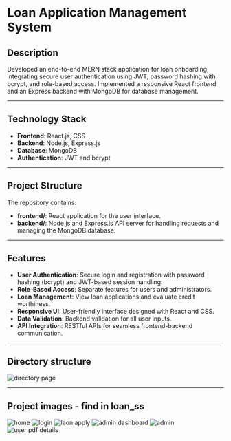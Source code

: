 # Loan Application Management System  

## Description  
Developed an end-to-end MERN stack application for loan onboarding, integrating secure user authentication using JWT, password hashing with bcrypt, and role-based access. Implemented a responsive React frontend and an Express backend with MongoDB for database management.  

---
## Technology Stack
- **Frontend**: React.js, CSS
- **Backend**: Node.js, Express.js
- **Database**: MongoDB
- **Authentication**: JWT and bcrypt

---

## Project Structure  
The repository contains:  
- **frontend/**: React application for the user interface.  
- **backend/**: Node.js and Express.js API server for handling requests and managing the MongoDB database.  

---

## Features  
- **User Authentication**: Secure login and registration with password hashing (bcrypt) and JWT-based session handling.  
- **Role-Based Access**: Separate features for users and administrators.  
- **Loan Management**:  View loan applications and evaluate credit worthiness.  
- **Responsive UI**: User-friendly interface designed with React and CSS.  
- **Data Validation**: Backend validation for all user inputs.  
- **API Integration**: RESTful APIs for seamless frontend-backend communication.  

---

## Directory structure

![directory page](loan_ss/pro_structure.png)

---
## Project images - find in loan_ss
![home](loan_ss/home.png)
![login](loan_ss/login.png)
![laon apply](loan_ss/loan_apply.png)
![admin dashboard](loan_ss/all_loans.png)
![admin](loan_ss/admin_das.png)
![user pdf details](loan_ss/pdf_doc.png)
